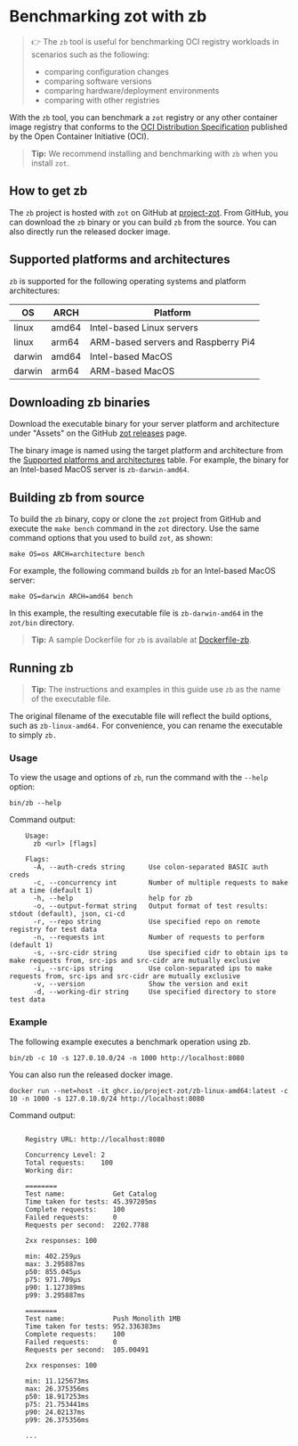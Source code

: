 # Benchmarking zot with zb

> :point_right: The `zb` tool is useful for benchmarking OCI registry workloads in scenarios such as the following:
>
> -   comparing configuration changes
> -   comparing software versions
> -   comparing hardware/deployment environments
> -   comparing with other registries


With the `zb` tool, you can benchmark a `zot` registry or any other container image registry that conforms to the [OCI Distribution Specification](https://github.com/opencontainers/distribution-spec) published by the Open Container Initiative (OCI).

> **Tip:**
> We recommend installing and benchmarking with `zb` when you install `zot`.


## How to get zb

The `zb` project is hosted with `zot` on GitHub at [project-zot](https://github.com/project-zot/zot). From GitHub, you can download the `zb` binary or you can build `zb` from the source. You can also directly run the released docker image.

<a name="supported-platforms"></a>
## Supported platforms and architectures

`zb` is supported for the following operating systems and platform architectures:

| OS     | ARCH  | Platform                            |
|--------|-------|-------------------------------------|
| linux  | amd64 | Intel-based Linux servers           |
| linux  | arm64 | ARM-based servers and Raspberry Pi4 |
| darwin | amd64 | Intel-based MacOS                   |
| darwin | arm64 | ARM-based MacOS                     |


## Downloading zb binaries

Download the executable binary for your server platform and architecture under "Assets" on the GitHub [zot releases](https://github.com/project-zot/zot/releases) page.

The binary image is named using the target platform and architecture from the [Supported platforms and architectures](#supported-platforms) table. For example, the binary for an Intel-based MacOS server is `zb-darwin-amd64`.

## Building zb from source

To build the `zb` binary, copy or clone the `zot` project from GitHub and execute the `make bench` command in the `zot` directory. Use the same command options that you used to build `zot`, as shown:

`make OS=os ARCH=architecture bench`

For example, the following command builds `zb` for an Intel-based MacOS server:

`make OS=darwin ARCH=amd64 bench`

In this example, the resulting executable file is `zb-darwin-amd64` in the `zot/bin` directory.

> **Tip:**
> A sample Dockerfile for `zb` is available at [Dockerfile-zb](https://github.com/project-zot/zot/tree/main/build/Dockerfile-zb).



## Running zb

> **Tip:**
> The instructions and examples in this guide use `zb` as the name of the executable file.

The original filename of the executable file will reflect the build options, such as `zb-linux-amd64.` For convenience, you can rename the executable to simply `zb.`


### Usage

To view the usage and options of `zb`, run the command with the `--help` option:

`bin/zb --help`

Command output:

```
    Usage:
      zb <url> [flags]

    Flags:
      -A, --auth-creds string      Use colon-separated BASIC auth creds
      -c, --concurrency int        Number of multiple requests to make at a time (default 1)
      -h, --help                   help for zb
      -o, --output-format string   Output format of test results: stdout (default), json, ci-cd
      -r, --repo string            Use specified repo on remote registry for test data
      -n, --requests int           Number of requests to perform (default 1)
      -s, --src-cidr string        Use specified cidr to obtain ips to make requests from, src-ips and src-cidr are mutually exclusive
      -i, --src-ips string         Use colon-separated ips to make requests from, src-ips and src-cidr are mutually exclusive
      -v, --version                Show the version and exit
      -d, --working-dir string     Use specified directory to store test data
```

### Example

The following example executes a benchmark operation using zb.

`bin/zb -c 10 -s 127.0.10.0/24 -n 1000 http://localhost:8080`

You can also run the released docker image.

`docker run --net=host -it ghcr.io/project-zot/zb-linux-amd64:latest -c 10 -n 1000 -s 127.0.10.0/24 http://localhost:8080`

Command output:

```

    Registry URL: http://localhost:8080

    Concurrency Level: 2
    Total requests:    100
    Working dir:

    ========
    Test name:            Get Catalog
    Time taken for tests: 45.397205ms
    Complete requests:    100
    Failed requests:      0
    Requests per second:  2202.7788

    2xx responses: 100

    min: 402.259µs
    max: 3.295887ms
    p50: 855.045µs
    p75: 971.709µs
    p90: 1.127389ms
    p99: 3.295887ms

    ========
    Test name:            Push Monolith 1MB
    Time taken for tests: 952.336383ms
    Complete requests:    100
    Failed requests:      0
    Requests per second:  105.00491

    2xx responses: 100

    min: 11.125673ms
    max: 26.375356ms
    p50: 18.917253ms
    p75: 21.753441ms
    p90: 24.02137ms
    p99: 26.375356ms

    ...

```
